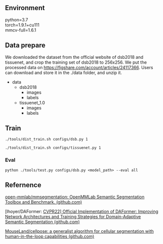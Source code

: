## Environment
python=3.7  
torch=1.9.1+cu111  
mmcv-full=1.6.1  
## Data prepare
We downloaded the dataset from the official website of dsb2018 and tissuenet, and crop the training set of dsb2018 to 256x256. We put the processed data on https://figshare.com/account/articles/24117366. Users can download and store it in the ./data folder, and unzip it. 


- data
  - dsb2018
    - images
    - labels
  - tissuenet_1.0
    - images
    - labels


## Train

`./tools/dist_train.sh configs/dsb.py 1`

`./tools/dist_train.sh configs/tissuenet.py 1`

### Eval

`python ./tools/test.py configs/dsb.py <model_path> --eval all`



## Refernence

[open-mmlab/mmsegmentation: OpenMMLab Semantic Segmentation Toolbox and Benchmark. (github.com)](https://github.com/open-mmlab/mmsegmentation)

[lhoyer/DAFormer: [CVPR22\] Official Implementation of DAFormer: Improving Network Architectures and Training Strategies for Domain-Adaptive Semantic Segmentation (github.com)](https://github.com/lhoyer/DAFormer)

[MouseLand/cellpose: a generalist algorithm for cellular segmentation with human-in-the-loop capabilities (github.com)](https://github.com/MouseLand/cellpose)

